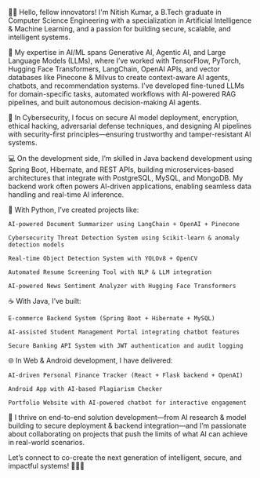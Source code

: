 👨‍💻 Hello, fellow innovators! I'm Nitish Kumar, a B.Tech graduate in Computer Science Engineering with a specialization in Artificial Intelligence & Machine Learning, and a passion for building secure, scalable, and intelligent systems.

🧠 My expertise in AI/ML spans Generative AI, Agentic AI, and Large Language Models (LLMs), where I’ve worked with TensorFlow, PyTorch, Hugging Face Transformers, LangChain, OpenAI APIs, and vector databases like Pinecone & Milvus to create context-aware AI agents, chatbots, and recommendation systems. I’ve developed fine-tuned LLMs for domain-specific tasks, automated workflows with AI-powered RAG pipelines, and built autonomous decision-making AI agents.

🔐 In Cybersecurity, I focus on secure AI model deployment, encryption, ethical hacking, adversarial defense techniques, and designing AI pipelines with security-first principles—ensuring trustworthy and tamper-resistant AI systems.

💻 On the development side, I’m skilled in Java backend development using Spring Boot, Hibernate, and REST APIs, building microservices-based architectures that integrate with PostgreSQL, MySQL, and MongoDB. My backend work often powers AI-driven applications, enabling seamless data handling and real-time AI inference.

🐍 With Python, I’ve created projects like:

    AI-powered Document Summarizer using LangChain + OpenAI + Pinecone

    Cybersecurity Threat Detection System using Scikit-learn & anomaly detection models

    Real-time Object Detection System with YOLOv8 + OpenCV

    Automated Resume Screening Tool with NLP & LLM integration

    AI-powered News Sentiment Analyzer with Hugging Face Transformers

☕ With Java, I’ve built:

    E-commerce Backend System (Spring Boot + Hibernate + MySQL)

    AI-assisted Student Management Portal integrating chatbot features

    Secure Banking API System with JWT authentication and audit logging

🌐 In Web & Android development, I have delivered:

    AI-driven Personal Finance Tracker (React + Flask backend + OpenAI)

    Android App with AI-based Plagiarism Checker

    Portfolio Website with AI-powered chatbot for interactive engagement

🚀 I thrive on end-to-end solution development—from AI research & model building to secure deployment & backend integration—and I’m passionate about collaborating on projects that push the limits of what AI can achieve in real-world scenarios.

Let’s connect to co-create the next generation of intelligent, secure, and impactful systems! 🌟🤖💡

